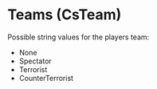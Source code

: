 # Teams (CsTeam)

Possible string values for the players team:

- None
- Spectator
- Terrorist
- CounterTerrorist
